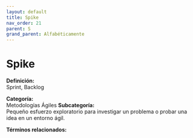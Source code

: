 ```yaml
---
layout: default
title: Spike
nav_order: 21
parent: S
grand_parent: Alfabéticamente
---
```


# Spike

**Definición:**  
Sprint, Backlog

**Categoría:**  
Metodologías Ágiles 
**Subcategoría:**  
Pequeño esfuerzo exploratorio para investigar un problema o probar una idea en un entorno ágil.

**Términos relacionados:**  

